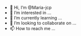 - 👋 Hi, I’m @Maria-jcp
- 👀 I’m interested in ...
- 🌱 I’m currently learning ...
- 💞️ I’m looking to collaborate on ...
- 📫 How to reach me ...

<!---
Maria-jcp/Maria-jcp is a ✨ special ✨ repository because its `README.md` (this file) appears on your GitHub profile.
You can click the Preview link to take a look at your changes.
--->
